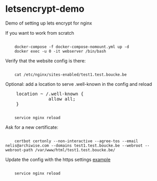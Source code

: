 # letsencrypt-demo
Demo of setting up lets encrypt for nginx

If you want to work from scratch

<code>
	docker-compose -f docker-compose-nomount.yml up -d
	docker exec -u 0 -it webserver /bin/bash	
</code>

Verify that the website config is there:

<code>
	cat /etc/nginx/sites-enabled/test1.test.boucke.be
</code>

Optional: add a location to serve .well-known in the config and reload

<pre>
	location ~ /.well-known {
                allow all;
	}
</pre>

<code>
	service nginx reload
</code>

Ask for a new certificate:

<code>
	certbot certonly --non-interactive --agree-tos --email nelis@archiwise.com --domains test1.test.boucke.be --webroot --webroot-path /var/www/html/test1.test.boucke.be/
</code>

Update the config with the https settings [example](nginxconf/test1.2.nginx.site)

<code>
	service nginx reload
</code>		

